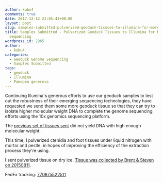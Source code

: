```yaml
---
author: kubu4
comments: true
date: 2017-12-12 22:06:41+00:00
layout: post
slug: samples-submitted-pulverized-geoduck-tissues-to-illumina-for-more-10x-genomics-sequencing
title: Samples Submitted - Pulverized Geoduck Tissues to Illumina for More 10x Genomics
  Sequencing
wordpress_id: 2965
author:
  - kubu4
categories:
  - Geoduck Genome Sequencing
  - Samples Submitted
tags:
  - geoduck
  - Illumina
  - Panopea generosa
---
```


Continuing Illumina's generous efforts to use our geoduck samples to test out the robustness of their emerging sequencing technologies, they have requested we send them some more geoduck tissue so that they can try to isolate higher molecular weight DNA to complete the genome sequencing efforts using the 10x genomics sequencing platform.

The [previous set of tissues sent](2017/11/20/samples-submitted-geoduck-tissues-to-illumina-for-more-10x-genomics-sequencing.html) did not yield DNA with high enough molecular weight.

This time, I pulverized ctenidia and foot tissues under liquid nitrogen with mortar and pestle, in hopes of improving the efficiency of the extraction process they're using.

I sent pulverized tissue on dry ice. [Tissue was collected by Brent & Steven on 20150811](https://onsnetwork.org/halfshell/2015/08/11/big-day-big-clam/).

FedEx tracking: [770975522511](httpss://www.fedex.com/apps/fedextrack/?action=track&tracknumbers=770975522511&clienttype=ivshpalrt)
